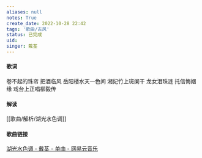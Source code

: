 ```yaml
---
aliases: null
notes: True
create_date: 2022-10-28 22:42
tags: '歌曲/古风'
status: 已完成 
uid: 
singer: 戴荃
---
```


#### 歌词

卷不起的珠帘
把酒临风
岳阳楼水天一色间
湘妃竹上斑阑干
龙女泪珠涟
托信悔姻缘
戏台上正唱柳毅传

#### 解读

[[歌曲/解析/湖光水色调]]


#### 歌曲链接

[湖光水色调 - 戴荃 - 单曲 - 网易云音乐](https://music.163.com/#/song?id=33251440)




